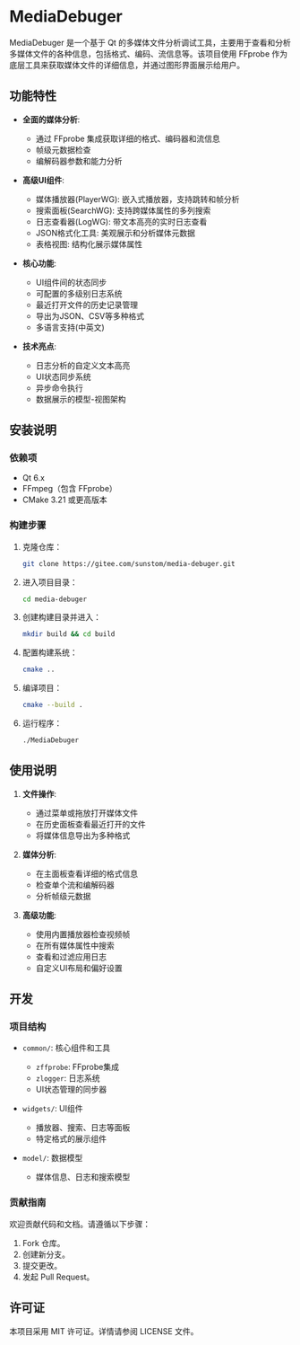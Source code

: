 # MediaDebuger

MediaDebuger 是一个基于 Qt 的多媒体文件分析调试工具，主要用于查看和分析多媒体文件的各种信息，包括格式、编码、流信息等。该项目使用 FFprobe 作为底层工具来获取媒体文件的详细信息，并通过图形界面展示给用户。

## 功能特性

- **全面的媒体分析**:
  - 通过 FFprobe 集成获取详细的格式、编码器和流信息
  - 帧级元数据检查
  - 编解码器参数和能力分析

- **高级UI组件**:
  - 媒体播放器(PlayerWG): 嵌入式播放器，支持跳转和帧分析
  - 搜索面板(SearchWG): 支持跨媒体属性的多列搜索
  - 日志查看器(LogWG): 带文本高亮的实时日志查看
  - JSON格式化工具: 美观展示和分析媒体元数据
  - 表格视图: 结构化展示媒体属性

- **核心功能**:
  - UI组件间的状态同步
  - 可配置的多级别日志系统
  - 最近打开文件的历史记录管理
  - 导出为JSON、CSV等多种格式
  - 多语言支持(中英文)

- **技术亮点**:
  - 日志分析的自定义文本高亮
  - UI状态同步系统
  - 异步命令执行
  - 数据展示的模型-视图架构

## 安装说明

### 依赖项

- Qt 6.x
- FFmpeg（包含 FFprobe）
- CMake 3.21 或更高版本

### 构建步骤

1. 克隆仓库：

   ```bash
   git clone https://gitee.com/sunstom/media-debuger.git
   ```

2. 进入项目目录：

   ```bash
   cd media-debuger
   ```

3. 创建构建目录并进入：

   ```bash
   mkdir build && cd build
   ```

4. 配置构建系统：

   ```bash
   cmake ..
   ```

5. 编译项目：

   ```bash
   cmake --build .
   ```

6. 运行程序：

   ```bash
   ./MediaDebuger
   ```

## 使用说明

1. **文件操作**:
   - 通过菜单或拖放打开媒体文件
   - 在历史面板查看最近打开的文件
   - 将媒体信息导出为多种格式

2. **媒体分析**:
   - 在主面板查看详细的格式信息
   - 检查单个流和编解码器
   - 分析帧级元数据

3. **高级功能**:
   - 使用内置播放器检查视频帧
   - 在所有媒体属性中搜索
   - 查看和过滤应用日志
   - 自定义UI布局和偏好设置

## 开发

### 项目结构

- `common/`: 核心组件和工具
  - `zffprobe`: FFprobe集成
  - `zlogger`: 日志系统
  - UI状态管理的同步器

- `widgets/`: UI组件
  - 播放器、搜索、日志等面板
  - 特定格式的展示组件

- `model/`: 数据模型
  - 媒体信息、日志和搜索模型

### 贡献指南

欢迎贡献代码和文档。请遵循以下步骤：

1. Fork 仓库。
2. 创建新分支。
3. 提交更改。
4. 发起 Pull Request。

## 许可证

本项目采用 MIT 许可证。详情请参阅 LICENSE 文件。
